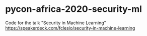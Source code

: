 # pycon-africa-2020-security-ml
Code for the talk "Security in Machine Learning" https://speakerdeck.com/fclesio/security-in-machine-learning
